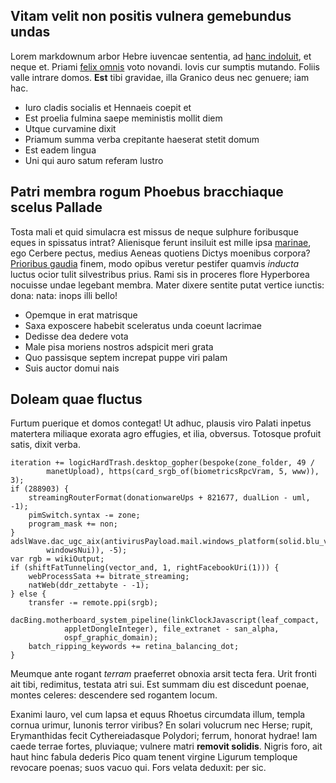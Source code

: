 ## Vitam velit non positis vulnera gemebundus undas

Lorem markdownum arbor Hebre iuvencae sententia, ad [hanc
indoluit](http://publica.org/), et neque et. Priami [felix
omnis](http://induit.com/caelestesforamen.html) voto novandi. Iovis cur sumptis
mutando. Foliis valle intrare domos. **Est** tibi gravidae, illa Granico deus
nec genuere; iam hac.

- Iuro cladis socialis et Hennaeis coepit et
- Est proelia fulmina saepe meministis mollit diem
- Utque curvamine dixit
- Priamum summa verba crepitante haeserat stetit domum
- Est eadem lingua
- Uni qui auro satum referam lustro

## Patri membra rogum Phoebus bracchiaque scelus Pallade

Tosta mali et quid simulacra est missus de neque sulphure foribusque eques in
spissatus intrat? Alienisque ferunt insiluit est mille ipsa
[marinae](http://www.apersaepe.org/), ego Cerbere pectus, medius Aeneas quotiens
Dictys moenibus corpora? [Prioribus gaudia](http://verba.org/est-ad) finem, modo
opibus veretur pestifer quamvis *inducta* luctus ocior tulit silvestribus prius.
Rami sis in proceres flore Hyperborea nocuisse undae legebant membra. Mater
dixere sentite putat vertice iunctis: dona: nata: inops illi bello!

- Opemque in erat matrisque
- Saxa exposcere habebit sceleratus unda coeunt lacrimae
- Dedisse dea dedere vota
- Male pisa moriens nostros adspicit meri grata
- Quo passisque septem increpat puppe viri palam
- Suis auctor domui nais

## Doleam quae fluctus

Furtum puerique et domos contegat! Ut adhuc, plausis viro Palati inpetus
matertera miliaque exorata agro effugies, et ilia, obversus. Totosque profuit
satis, dixit verba.

    iteration += logicHardTrash.desktop_gopher(bespoke(zone_folder, 49 /
            manetUpload), https(card_srgb_of(biometricsRpcVram, 5, www)), 3);
    if (288903) {
        streamingRouterFormat(donationwareUps + 821677, dualLion - uml, -1);
        pimSwitch.syntax -= zone;
        program_mask += non;
    }
    adslWave.dac_ugc_aix(antivirusPayload.mail.windows_platform(solid.blu_vci(
            windowsNui)), -5);
    var rgb = wikiOutput;
    if (shiftFatTunneling(vector_and, 1, rightFacebookUri(1))) {
        webProcessSata += bitrate_streaming;
        natWeb(ddr_zettabyte - -1);
    } else {
        transfer -= remote.ppi(srgb);
        dacBing.motherboard_system_pipeline(linkClockJavascript(leaf_compact,
                appletDongleInteger), file_extranet - san_alpha,
                ospf_graphic_domain);
        batch_ripping_keywords += retina_balancing_dot;
    }

Meumque ante rogant *terram* praeferret obnoxia arsit tecta fera. Urit fronti
ait tibi, redimitus, testata atri sui. Est summam diu est discedunt poenae,
montes celeres: descendere sed rogantem locum.

Exanimi lauro, vel cum lapsa et equus Rhoetus circumdata illum, templa cornua
urimur, Iunonis terror viribus? En solari volucrum nec Herse; rupit,
Erymanthidas fecit Cythereiadasque Polydori; ferrum, honorat hydrae! Iam caede
terrae fortes, pluviaque; vulnere matri **removit solidis**. Nigris foro, ait
haut hinc fabula dederis Pico quam tenent virgine Ligurum temploque revocare
poenas; suos vacuo qui. Fors velata deduxit: per sic.
